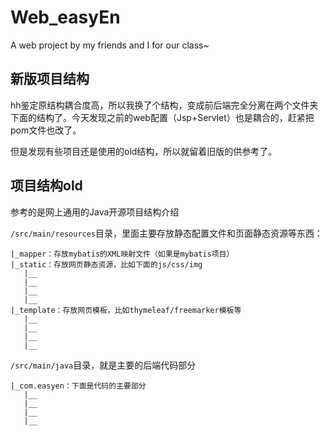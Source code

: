 # Web_easyEn
A web project by my friends and I for our class~

## 新版项目结构

hh鉴定原结构耦合度高，所以我换了个结构，变成前后端完全分离在两个文件夹下面的结构了。今天发现之前的web配置（Jsp+Servlet）也是耦合的，赶紧把pom文件也改了。

但是发现有些项目还是使用的old结构，所以就留着旧版的供参考了。

## 项目结构old

参考的是网上通用的Java开源项目结构介绍

`/src/main/resources`目录，里面主要存放静态配置文件和页面静态资源等东西：

```text
|_mapper：存放mybatis的XML映射文件（如果是mybatis项目）
|_static：存放网页静态资源，比如下面的js/css/img
   |__
   |__
   |__
   |__
|_template：存放网页模板，比如thymeleaf/freemarker模板等
   |__
   |__
   |__
   |__
```

`/src/main/java`目录，就是主要的后端代码部分

```
|_com.easyen：下面是代码的主要部分
   |__
   |__
   |__
   |__
```



